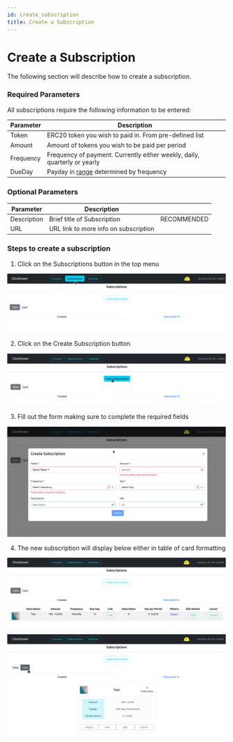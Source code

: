 ```yaml
---
id: create_subscription
title: Create a Subscription
---
```


# Create a Subscription

The following section will describe how to create a subscription. 

### Required Parameters

All subscriptions require the following information to be entered:

| Parameter | Description |
|---|---|
| Token | ERC20 token you wish to paid in. From pre-defined list |
| Amount | Amount of tokens you wish to be paid per period |
| Frequency | Frequency of payment. Currently either weekly, daily, quarterly or yearly |
| DueDay | Payday in [range](../../../contracts/02-technical_reference/01-subscribe/01-subscribe_tech_reference.md#allowed-time-ranges) determined by frequency | 

### Optional Parameters

| Parameter | Description | |
|---|---|---|
| Description | Brief title of Subscription | RECOMMENDED |
| URL | URL link to more info on subscription | |

### Steps to create a subscription

1. Click on the Subscriptions button in the top menu 

![Menu Button Example](../../../assets/create_2.png)

2. Click on the Create Subscription button

![Create Button Example](../../../assets/create_3.png)

3. Fill out the form making sure to complete the required fields

![Create Form](../../../assets/create_4.png)

4. The new subscription will display below either in table of card formatting

![Create Card](../../../assets/create_5.png)

![Create Table](../../../assets/create_6.png)